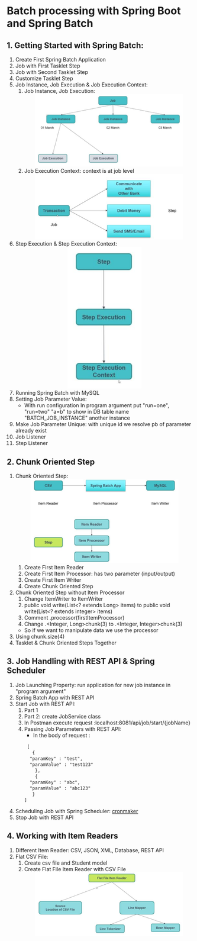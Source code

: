 # Batch processing with Spring Boot and Spring Batch
## 1. Getting Started with Spring Batch:
1. Create First Spring Batch Application
2. Job with First Tasklet Step
3. Job with Second Tasklet Step
4. Customize Tasklet Step
5. Job Instance, Job Execution & Job Execution Context: 
   1. Job Instance, Job Execution:  
          <div align="center">
                   <img src="jobexecution.jpg" width="400px"></img> 
          </div>
   2. Job Execution Context: context is at job level
          <div align="center">
                  <img src="jobcontext.jpg" width="400px"></img> 
          </div>
6. Step Execution & Step Execution Context:
           <div align="center">
              <img src="stepexecution.jpg" width="200px"></img> 
            </div>
7. Running Spring Batch with MySQL
8. Setting Job Parameter Value: 
   * With run configuration In program argument put "run=one", "run=two" "a=b" to show in DB table name "BATCH_JOB_INSTANCE" another instance
9. Make Job Parameter Unique: with unique id we resolve pb of parameter already exist 
10. Job Listener
11. Step Listener
## 2. Chunk Oriented Step
1. Chunk Oriented Step:
        <div align="center">
            <img src="chunkOrientedStep.jpg" width="400px"></img> 
        </div>
   1. Create First Item Reader
   2. Create First Item Processor: has two parameter (input/output)
   3. Create First Item Writer
   4. Create Chunk Oriented Step
2. Chunk Oriented Step without Item Processor
   1. Change ItemWriter<Long>  to ItemWriter<Integer> 
   2. public void write(List<? extends Long> items) to public void write(List<? extends integer> items)
   3. Comment .processor(firstItemProcessor) 
   4. Change  .<Integer, Long>chunk(3) to  .<Integer, Integer>chunk(3)
   * So if we want to manipulate data we use the processor
3. Using chunk.size(4)
4. Tasklet & Chunk Oriented Steps Together   
## 3. Job Handling with REST API & Spring Scheduler
1. Job Launching Property: run application for new job instance in "program argument"
2. Spring Batch App with REST API
3. Start Job with REST API:
   1. Part 1
   2. Part 2: create JobService class
   3. In Postman execute request :localhost:8081/api/job/start/{jobName}
   4. Passing Job Parameters with REST API:
      * In the body of request :
       ```
        [
          {
         "paramKey" : "test",
         "paramValue" : "test123"
           },
           {
         "paramKey" : "abc",
         "paramValue" : "abc123"
          }
       ]
       ```
4. Scheduling Job with Spring Scheduler: [cronmaker](http://www.cronmaker.com/)
5. Stop Job with REST API
## 4. Working with Item Readers
1. Different Item Reader: CSV, JSON, XML, Database, REST API
2. Flat CSV File:
   1. Create csv file and Student model
   2. Create Flat File Item Reader with CSV File
      <div align="center">
            <img src="FlatFileitemReader.jpg" width="400px"/>
      </div>
      


